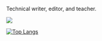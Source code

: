 Technical writer, editor, and teacher.

<picture>
  <source media="(prefers-color-scheme: dark)" srcset="https://github-readme-stats-git-masterrstaa-rickstaa.vercel.app/api?username=jesselawson&show_icons=true&include_all_commits=true&border_radius=5">
  <img src="https://github-readme-stats-git-masterrstaa-rickstaa.vercel.app/api?username=jesselawson&show_icons=true&include_all_commits=true&border_radius=10">
</picture>
<br>

[![Top Langs](https://github-readme-stats-git-masterrstaa-rickstaa.vercel.app/api/top-langs/?username=jesselawson&&langs_count=15&hide=css,scss,html,php&layout=compact)](https://github.com/anuraghazra/github-readme-stats)
